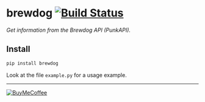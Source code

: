 # brewdog [![Build Status](https://travis-ci.com/ludeeus/brewdog.svg?branch=master)](https://travis-ci.com/ludeeus/brewdog)

_Get information from the Brewdog API (PunkAPI)._

## Install

```bash
pip install brewdog
```

Look at the file `example.py` for a usage example.

***

[![BuyMeCoffee](https://camo.githubusercontent.com/cd005dca0ef55d7725912ec03a936d3a7c8de5b5/68747470733a2f2f696d672e736869656c64732e696f2f62616467652f6275792532306d6525323061253230636f666665652d646f6e6174652d79656c6c6f772e737667)](https://www.buymeacoffee.com/ludeeus)